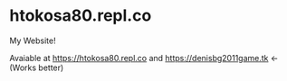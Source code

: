 # htokosa80.repl.co

  My Website!
  
  
  Avaiable at https://htokosa80.repl.co and https://denisbg2011game.tk <-(Works better)
